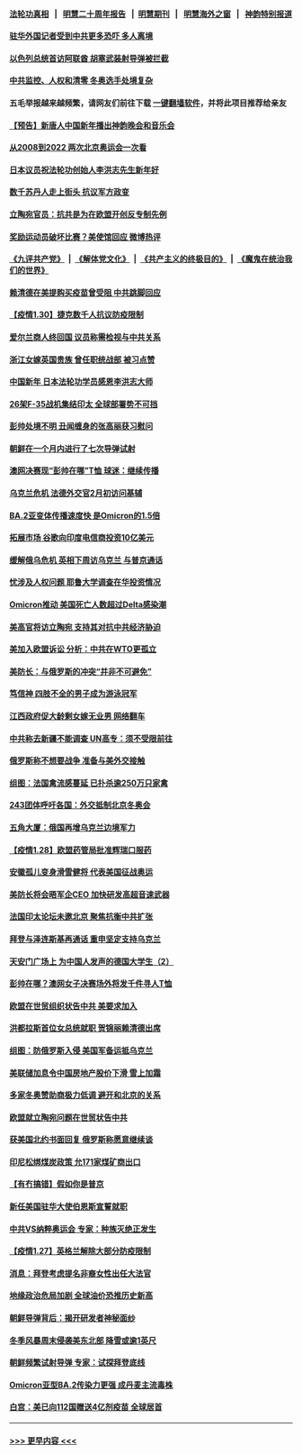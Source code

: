 #### [法轮功真相](https://github.com/gfw-breaker/truth/blob/master/README.md?t=0) &nbsp;&nbsp;|&nbsp;&nbsp; [明慧二十周年报告](https://github.com/gfw-breaker/mh-reports/blob/master/README.md?t=0) &nbsp;&nbsp;|&nbsp;&nbsp;[明慧期刊](https://github.com/gfw-breaker/mh-qikan) &nbsp;&nbsp;|&nbsp;&nbsp; [明慧海外之窗](https://github.com/gfw-breaker/mh-news/blob/master/README.md?t=0) &nbsp;&nbsp;|&nbsp;&nbsp; [神韵特别报道](https://github.com/gfw-breaker/mh-news/blob/master/shenyun.md?t=0)
#### [驻华外国记者受到中共更多恐吓 多人离境](../pages/nsc418/n13543660.md?t=01311450) 
#### [以色列总统首访阿联酋 胡塞武装射导弹被拦截](../pages/nsc418/n13543690.md?t=01311450) 
#### [中共监控、人权和清零 冬奥选手处境复杂](../pages/nsc418/n13543329.md?t=01311450) 
#### 五毛举报越来越频繁，请网友们前往下载 [一键翻墙软件](https://github.com/gfw-breaker/ssr-accounts)，并将此项目推荐给亲友
#### [【预告】新唐人中国新年播出神韵晚会和音乐会](../pages/nsc418/n13531336.md?t=01311450) 
#### [从2008到2022 两次北京奥运会一次看](../pages/nsc418/n13542971.md?t=01311450) 
#### [日本议员祝法轮功创始人李洪志先生新年好](../pages/nsc418/n13543228.md?t=01311450) 
#### [数千苏丹人走上街头 抗议军方政变](../pages/nsc418/n13542678.md?t=01311450) 
#### [立陶宛官员：抗共是为在欧盟开创反专制先例](../pages/nsc418/n13542940.md?t=01311450) 
#### [奖励运动员破坏比赛？美使馆回应 微博热评](../pages/nsc418/n13541907.md?t=01311450) 
#### [《九评共产党》](https://github.com/begood0513/9ping.md/blob/master/README.md) &nbsp;|&nbsp; [《解体党文化》](../../../../jtdwh.md/blob/master/README.md)  &nbsp;|&nbsp; [《共产主义的终极目的》](../../../../gczydzjmd.md/blob/master/README.md) &nbsp;|&nbsp; [《魔鬼在统治我们的世界》](../../../../mgztzwmdsj.md/blob/master/README.md) 
#### [赖清德在美提购买疫苗曾受阻 中共跳脚回应](../pages/nsc418/n13541783.md?t=01311450) 
#### [【疫情1.30】捷克数千人抗议防疫限制](../pages/nsc418/n13541382.md?t=01311450) 
#### [爱尔兰商人终回国 议员称需检视与中共关系](../pages/nsc418/n13541663.md?t=01311450) 
#### [浙江女嫁英国贵族 曾任职统战部 被习点赞](../pages/nsc418/n13541573.md?t=01311450) 
#### [中国新年 日本法轮功学员感恩李洪志大师](../pages/nsc418/n13541476.md?t=01311450) 
#### [26架F-35战机集结印太 全球部署势不可挡](../pages/nsc418/n13532368.md?t=01311450) 
#### [彭帅处境不明 丑闻缠身的张高丽获习慰问](../pages/nsc418/n13540725.md?t=01311450) 
#### [朝鲜在一个月内进行了七次导弹试射](../pages/nsc418/n13540569.md?t=01311450) 
#### [澳网决赛现“彭帅在哪”T恤 球迷：继续传播](../pages/nsc418/n13540091.md?t=01311450) 
#### [乌克兰危机 法德外交官2月初访问基辅](../pages/nsc418/n13540212.md?t=01311450) 
#### [BA.2亚变体传播速度快 是Omicron的1.5倍](../pages/nsc418/n13539195.md?t=01311450) 
#### [拓展市场 谷歌向印度电信商投资10亿美元](../pages/nsc418/n13538932.md?t=01311450) 
#### [缓解俄乌危机 英相下周访乌克兰 与普京通话](../pages/nsc418/n13538560.md?t=01311450) 
#### [忧涉及人权问题 耶鲁大学调查在华投资情况](../pages/nsc418/n13537767.md?t=01311450) 
#### [Omicron推动 美国死亡人数超过Delta感染潮](../pages/nsc418/n13537925.md?t=01311450) 
#### [美高官将访立陶宛 支持其对抗中共经济胁迫](../pages/nsc418/n13537688.md?t=01311450) 
#### [美加入欧盟诉讼 分析：中共在WTO更孤立](../pages/nsc418/n13537575.md?t=01311450) 
#### [美防长：与俄罗斯的冲突“并非不可避免”](../pages/nsc418/n13537359.md?t=01311450) 
#### [笃信神 四肢不全的男子成为游泳冠军](../pages/nsc418/n13536237.md?t=01311450) 
#### [江西政府促大龄剩女嫁无业男 网络翻车](../pages/nsc418/n13536574.md?t=01311450) 
#### [中共称去新疆不能调查 UN高专：须不受限前往](../pages/nsc418/n13536023.md?t=01311450) 
#### [俄罗斯称不想要战争 准备与美外交接触](../pages/nsc418/n13536321.md?t=01311450) 
#### [组图：法国禽流感蔓延 已扑杀逾250万只家禽](../pages/nsc418/n13535967.md?t=01311450) 
#### [243团体呼吁各国：外交抵制北京冬奥会](../pages/nsc418/n13535956.md?t=01311450) 
#### [五角大厦：俄国再增乌克兰边境军力](../pages/nsc418/n13536099.md?t=01311450) 
#### [【疫情1.28】欧盟药管局批准辉瑞口服药](../pages/nsc418/n13535778.md?t=01311450) 
#### [安徽孤儿变身滑雪健将 代表美国征战奥运](../pages/nsc418/n13535772.md?t=01311450) 
#### [美防长将会晤军企CEO 加快研发高超音速武器](../pages/nsc418/n13535521.md?t=01311450) 
#### [法国印太论坛未邀北京 聚焦抗衡中共扩张](../pages/nsc418/n13535154.md?t=01311450) 
#### [拜登与泽连斯基再通话 重申坚定支持乌克兰](../pages/nsc418/n13535021.md?t=01311450) 
#### [天安门广场上 为中国人发声的德国大学生（2）](../pages/nsc418/n13533454.md?t=01311450) 
#### [彭帅在哪？澳网女子决赛场外将发千件寻人T恤](../pages/nsc418/n13534120.md?t=01311450) 
#### [欧盟在世贸组织状告中共 美要求加入](../pages/nsc418/n13534577.md?t=01311450) 
#### [洪都拉斯首位女总统就职 贺锦丽赖清德出席](../pages/nsc418/n13534372.md?t=01311450) 
#### [组图：防俄罗斯入侵 美国军备运抵乌克兰](../pages/nsc418/n13533207.md?t=01311450) 
#### [美联储加息令中国房地产股价下滑 雪上加霜](../pages/nsc418/n13534058.md?t=01311450) 
#### [多家冬奥赞助商极力低调 避开和北京的关系](../pages/nsc418/n13534154.md?t=01311450) 
#### [欧盟就立陶宛问题在世贸状告中共](../pages/nsc418/n13533969.md?t=01311450) 
#### [获美国北约书面回复 俄罗斯称愿意继续谈](../pages/nsc418/n13533598.md?t=01311450) 
#### [印尼松绑煤炭政策 允171家煤矿商出口](../pages/nsc418/n13533884.md?t=01311450) 
#### [【有冇搞错】假如你是普京](../pages/nsc418/n13532025.md?t=01311450) 
#### [新任美国驻华大使伯恩斯宣誓就职](../pages/nsc418/n13533597.md?t=01311450) 
#### [中共VS纳粹奥运会 专家：种族灭绝正发生](../pages/nsc418/n13533314.md?t=01311450) 
#### [【疫情1.27】英格兰解除大部分防疫限制](../pages/nsc418/n13533120.md?t=01311450) 
#### [消息：拜登考虑提名非裔女性出任大法官](../pages/nsc418/n13532742.md?t=01311450) 
#### [地缘政治危局加剧 全球油价恐推历史新高](../pages/nsc418/n13528819.md?t=01311450) 
#### [朝鲜导弹背后：揭开研发者神秘面纱](../pages/nsc418/n13531668.md?t=01311450) 
#### [冬季风暴周末侵袭美东北部 降雪或逾1英尺](../pages/nsc418/n13532704.md?t=01311450) 
#### [朝鲜频繁试射导弹 专家：试探拜登底线](../pages/nsc418/n13531791.md?t=01311450) 
#### [Omicron亚型BA.2传染力更强 成丹麦主流毒株](../pages/nsc418/n13532365.md?t=01311450) 
#### [白宫：美已向112国赠送4亿剂疫苗 全球居首](../pages/nsc418/n13531855.md?t=01311450) 

----
#### [ >>> 更早内容 <<< ](../indexes/nsc418-earlier.md)
